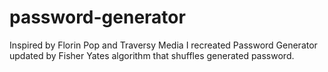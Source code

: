 # password-generator

Inspired by Florin Pop and Traversy Media I recreated Password Generator updated by Fisher Yates algorithm that shuffles generated password.
